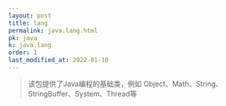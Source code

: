 ```yaml
---
layout: post
title: lang
permalink: java.lang.html
pk: java
k: java.lang
order: 1
last_modified_at: 2022-01-10
---
```


> 该包提供了Java编程的基础类，例如 Object、Math、String、StringBuffer、System、Thread等